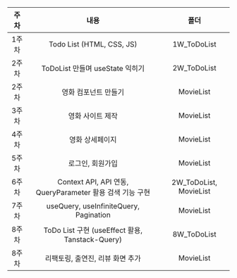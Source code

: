 |주차|내용|폴더|
|:--:|:--:|:--:|
|1주차|Todo List (HTML, CSS, JS)|1W_ToDoList|
|2주차|ToDoList 만들며 useState 익히기|2W_ToDoList|
|2주차|영화 컴포넌트 만들기|MovieList|
|3주차|영화 사이트 제작|MovieList|
|4주차|영화 상세페이지|MovieList|
|5주차|로그인, 회원가입|MovieList|
|6주차|Context API, API 연동, QueryParameter 활용 검색 기능 구현 |2W_ToDoList, MovieList|
|7주차|useQuery, useInfiniteQuery, Pagination |MovieList|
|8주차|ToDo List 구현 (useEffect 활용, Tanstack-Query) |8W_ToDoList|
|8주차|리팩토링, 출연진, 리뷰 화면 추가 |MovieList|
